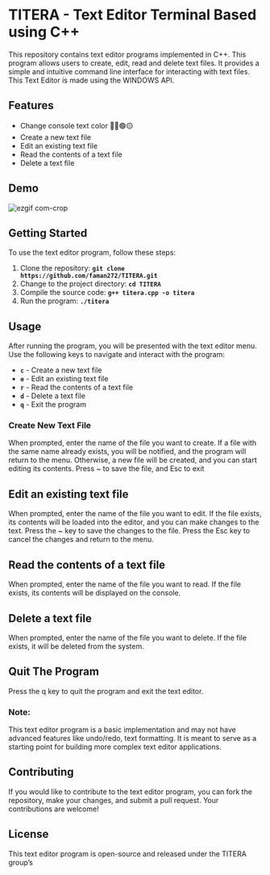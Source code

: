 
# TITERA - Text Editor Terminal Based using C++

This repository contains text editor programs implemented in C++. This program allows users to create, edit, read and delete text files. It provides a simple and intuitive command line interface for interacting with text files. This Text Editor is made using the WINDOWS API.




## Features
- Change console text color 🔵🔴🟢🟡
- Create a new text file 
- Edit an existing text file 
- Read the contents of a text file 
- Delete a text file 
## Demo

![ezgif com-crop](https://github.com/faman272/TITERA/assets/116134925/99235183-4275-4272-83df-aefdfbd292db)


## Getting Started
To use the text editor program, follow these steps:
1. Clone the repository: **`git clone https://github.com/faman272/TITERA.git`**
2. Change to the project directory: **`cd TITERA`**
3. Compile the source code: **`g++ titera.cpp -o titera`**
4. Run the program: **`./titera`**
## Usage
After running the program, you will be presented with the text editor menu. Use the following keys to navigate and interact with the program:

- **`c`** - Create a new text file
- **`e`** - Edit an existing text file
- **`r`** - Read the contents of a text file
- **`d`** - Delete a text file
- **`q`** - Exit the program
### Create New Text File
When prompted, enter the name of the file you want to create. If a file with the same name already exists, you will be notified, and the program will return to the menu. Otherwise, a new file will be created, and you can start editing its contents. Press ~ to save the file,
and Esc to exit
## Edit an existing text file
When prompted, enter the name of the file you want to edit. If the file exists, its contents will be loaded into the editor, and you can make changes to the text. Press the ~ key to save the changes to the file. Press the Esc key to cancel the changes and return to the menu.
## Read the contents of a text file

When prompted, enter the name of the file you want to read. If the file exists, its contents will be displayed on the console.
## Delete a text file
When prompted, enter the name of the file you want to delete. If the file exists, it will be deleted from the system.
## Quit The Program
Press the q key to quit the program and exit the text editor.
### Note:
This text editor program is a basic implementation and may not have advanced features like undo/redo, text formatting. It is meant to serve as a starting point for building more complex text editor applications.
## Contributing
If you would like to contribute to the text editor program, you can fork the repository, make your changes, and submit a pull request. Your contributions are welcome!
## License
This text editor program is open-source and released under the TITERA group’s
